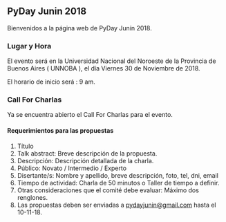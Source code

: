 ## PyDay Junin 2018

Bienvenidos a la página web de PyDay Junín 2018.

### Lugar y Hora

El evento será en la Universidad Nacional del Noroeste de la Provincia de Buenos Aires ( UNNOBA ), el día Viernes 30 de Noviembre de 2018.

El horario de inicio será : 9 am.

### Call For Charlas

Ya se encuentra abierto el Call For Charlas para el evento.

#### Requerimientos para las propuestas

1. Título
2. Talk abstract: Breve descripción de la propuesta.
3. Descripción: Descripción detallada de la charla. 
4. Público: Novato / Intermedio / Experto
5. Disertante/s: Nombre y apellido, breve descripción, foto, tel, dni, email
6. Tiempo de actividad: Charla de 50 minutos o Taller de tiempo a definir.
7. Otras consideraciones que el comité debe evaluar: Máximo dos renglones. 
8. Las propuestas deben ser enviadas a pydayjunin@gmail.com hasta el 10-11-18.
